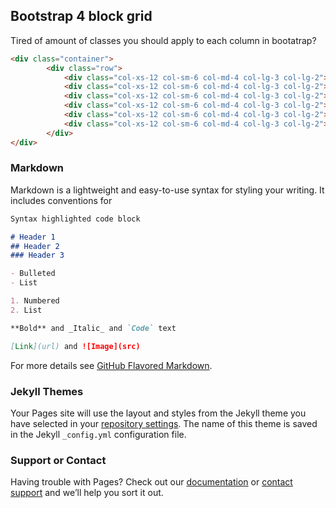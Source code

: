## Bootstrap 4 block grid

Tired of amount of classes you should apply to each column in bootatrap?

```html
<div class="container">
        <div class="row">
            <div class="col-xs-12 col-sm-6 col-md-4 col-lg-3 col-lg-2">Col</div>
            <div class="col-xs-12 col-sm-6 col-md-4 col-lg-3 col-lg-2">Col</div>
            <div class="col-xs-12 col-sm-6 col-md-4 col-lg-3 col-lg-2">Col</div>
            <div class="col-xs-12 col-sm-6 col-md-4 col-lg-3 col-lg-2">Col</div>
            <div class="col-xs-12 col-sm-6 col-md-4 col-lg-3 col-lg-2">Col</div>
            <div class="col-xs-12 col-sm-6 col-md-4 col-lg-3 col-lg-2">Col</div>
        </div>
</div>
```

### Markdown

Markdown is a lightweight and easy-to-use syntax for styling your writing. It includes conventions for

```markdown
Syntax highlighted code block

# Header 1
## Header 2
### Header 3

- Bulleted
- List

1. Numbered
2. List

**Bold** and _Italic_ and `Code` text

[Link](url) and ![Image](src)
```

For more details see [GitHub Flavored Markdown](https://guides.github.com/features/mastering-markdown/).

### Jekyll Themes

Your Pages site will use the layout and styles from the Jekyll theme you have selected in your [repository settings](https://github.com/sashabeep/bootstrapblockgrid/settings). The name of this theme is saved in the Jekyll `_config.yml` configuration file.

### Support or Contact

Having trouble with Pages? Check out our [documentation](https://help.github.com/categories/github-pages-basics/) or [contact support](https://github.com/contact) and we’ll help you sort it out.

